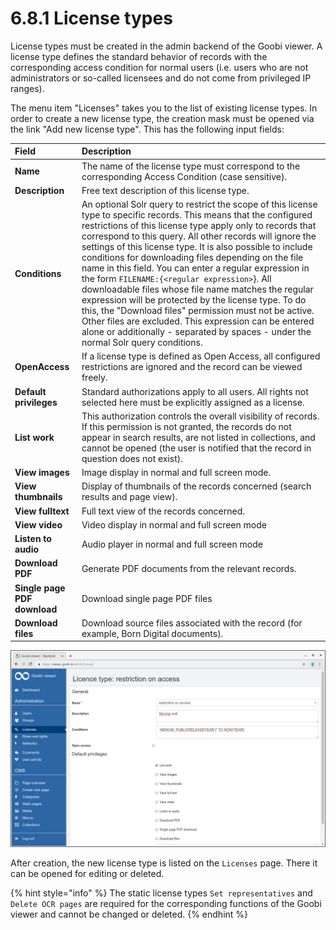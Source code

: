 # 6.8.1 License types

License types must be created in the admin backend of the Goobi viewer. A license type defines the standard behavior of records with the corresponding access condition for normal users \(i.e. users who are not administrators or so-called licensees and do not come from privileged IP ranges\).

The menu item "Licenses" takes you to the list of existing license types. In order to create a new license type, the creation mask must be opened via the link "Add new license type". This has the following input fields:

| **Field** | Description |
| :--- | :--- |
| **Name** | The name of the license type must correspond to the corresponding Access Condition \(case sensitive\). |
| **Description** | Free text description of this license type. |
| **Conditions** | An optional Solr query to restrict the scope of this license type to specific records. This means that the configured restrictions of this license type apply only to records that correspond to this query. All other records will ignore the settings of this license type. It is also possible to include conditions for downloading files depending on the file name in this field. You can enter a regular expression in the form `FILENAME:{<regular expression>`}. All downloadable files whose file name matches the regular expression will be protected by the license type. To do this, the "Download files" permission must not be active. Other files are excluded. This expression can be entered alone or additionally - separated by spaces - under the normal Solr query conditions. |
| **OpenAccess** | If a license type is defined as Open Access, all configured restrictions are ignored and the record can be viewed freely. |
| **Default privileges** | Standard authorizations apply to all users. All rights not selected here must be explicitly assigned as a license. |
| **List work** | This authorization controls the overall visibility of records. If this permission is not granted, the records do not appear in search results, are not listed in collections, and cannot be opened \(the user is notified that the record in question does not exist\). |
| **View images** | Image display in normal and full screen mode. |
| **View thumbnails** | Display of thumbnails of the records concerned \(search results and page view\). |
| **View fulltext** | Full text view of the records concerned. |
| **View video** | Video display in normal and full screen mode |
| **Listen to audio** | Audio player in normal and full screen mode |
| **Download PDF** | Generate PDF documents from the relevant records. |
| **Single page PDF download** | Download single page PDF files |
| **Download files** | Download source files associated with the record \(for example, Born Digital documents\). |

![](../../.gitbook/assets/6.3.png)

After creation, the new license type is listed on the `Licenses` page. There it can be opened for editing or deleted.

{% hint style="info" %}
The static license types `Set representatives` and `Delete OCR pages` are required for the corresponding functions of the Goobi viewer and cannot be changed or deleted.
{% endhint %}

